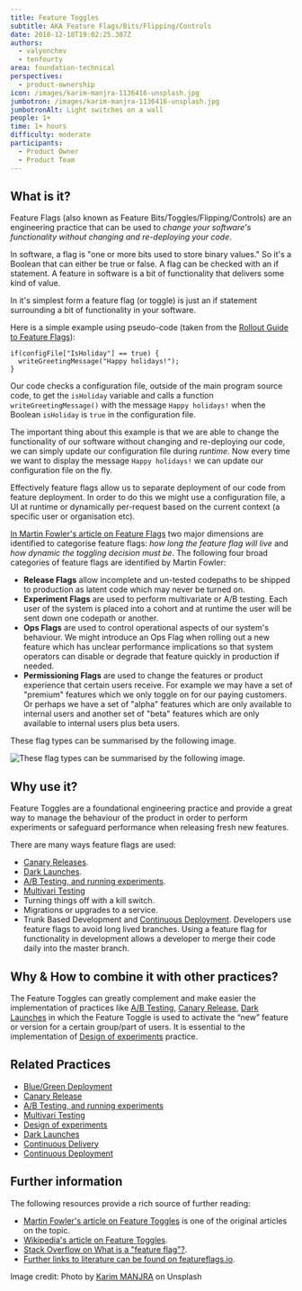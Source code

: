 ```yaml
---
title: Feature Toggles
subtitle: AKA Feature Flags/Bits/Flipping/Controls
date: 2018-12-18T19:02:25.307Z
authors:
  - valyonchev
  - tenfourty
area: foundation-technical
perspectives:
  - product-ownership
icon: /images/karim-manjra-1136416-unsplash.jpg
jumbotron: /images/karim-manjra-1136416-unsplash.jpg
jumbotronAlt: Light switches on a wall
people: 1+
time: 1+ hours
difficulty: moderate
participants:
  - Product Owner
  - Product Team
---
```

## What is it?

Feature Flags (also known as Feature Bits/Toggles/Flipping/Controls) are an engineering practice that can be used to _change your software's functionality without changing and re-deploying your code_.

In software, a flag is "one or more bits used to store binary values." So it's a Boolean that can either be true or false. A flag can be checked with an if statement. A feature in software is a bit of functionality that delivers some kind of value.

In it's simplest form a feature flag (or toggle) is just an if statement surrounding a bit of functionality in your software.

Here is a simple example using pseudo-code (taken from the [Rollout Guide to Feature Flags](https://rollout.io/blog/ultimate-feature-flag-guide/)):

```
if(configFile["IsHoliday"] == true) {
  writeGreetingMessage("Happy holidays!");
}
```

Our code checks a configuration file, outside of the main program source code, to get the `isHoliday` variable and calls a function `writeGreetingMessage()` with the message `Happy holidays!` when the Boolean `isHoliday` is `true` in the configuration file.

The important thing about this example is that we are able to change the functionality of our software without changing and re-deploying our code, we can simply update our configuration file during _runtime_. Now every time we want to display the message `Happy holidays!` we can update our configuration file on the fly.

Effectively feature flags allow us to separate deployment of our code from feature deployment. In order to do this we might use a configuration file, a UI at runtime or dynamically per-request based on the current context (a specific user or organisation etc).

[In Martin Fowler's article on Feature Flags](https://www.martinfowler.com/articles/feature-toggles.html) two major dimensions are identified to categorise feature flags: _how long the feature flag will live_ and _how dynamic the toggling decision must be_. The following four broad categories of feature flags are identified by Martin Fowler:

- **Release Flags** allow incomplete and un-tested codepaths to be shipped to production as latent code which may never be turned on.
- **Experiment Flags** are used to perform multivariate or A/B testing. Each user of the system is placed into a cohort and at runtime the user will be sent down one codepath or another.
- **Ops Flags** are used to control operational aspects of our system's behaviour. We might introduce an Ops Flag when rolling out a new feature which has unclear performance implications so that system operators can disable or degrade that feature quickly in production if needed.
- **Permissioning Flags** are used to change the features or product experience that certain users receive. For example we may have a set of "premium" features which we only toggle on for our paying customers. Or perhaps we have a set of "alpha" features which are only available to internal users and another set of "beta" features which are only available to internal users plus beta users.


These flag types can be summarised by the following image.

![These flag types can be summarised by the following image.](/images/fowler_feature_toggles.png "Feature Toggles categorised by longevity and dynamism")

## Why use it?

Feature Toggles are a foundational engineering practice and provide a great way to manage the behaviour of the product in order to perform experiments or safeguard performance when releasing fresh new features. 

There are many ways feature flags are used:

- [Canary Releases](/practice/canary-release/).
- [Dark Launches](/practice/dark-launches/).
- [A/B Testing,  and running experiments](/practice/split-testing-a-b-testing/).
- [Multivari Testing](/practice/split-testing-multivari-testing/)
- Turning things off with a kill switch.
- Migrations or upgrades to a service.
- Trunk Based Development and [Continuous Deployment](/practice/continuous-deployment/). Developers use feature flags to avoid long lived branches. Using a feature flag for functionality in development allows a developer to merge their code daily into the master branch.

## Why & How to combine it with other practices?

The Feature Toggles can greatly complement and make easier the implementation of practices like [A/B Testing](/practice/split-testing-a-b-testing/), [Canary Release](/practice/canary-release/), [Dark Launches](/practice/dark-launches/) in which the Feature Toggle is used to activate the “new” feature or version for a certain group/part of users. It is essential to the implementation of [Design of experiments](/practice/design-of-experiments/) practice.

## Related Practices

- [Blue/Green Deployment](/practice/blue-green-deployments/)
- [Canary Release ](/practice/canary-release/)
- [A/B Testing,  and running experiments](/practice/split-testing-a-b-testing/)
- [Multivari Testing](/practice/split-testing-multivari-testing/)
- [Design of experiments](/practice/design-of-experiments/)
- [Dark Launches](/practice/dark-launches/)
- [Continuous Delivery](/practice/continuous-delivery/)
- [Continuous Deployment](/practice/continuous-deployment/)


## Further information

The following resources provide a rich source of further reading:

- [Martin Fowler's article on Feature Toggles](https://www.martinfowler.com/articles/feature-toggles.html) is one of the original articles on the topic.
- [Wikipedia's article on Feature Toggles](https://en.wikipedia.org/wiki/Feature_toggle).
- [Stack Overflow on What is a "feature flag"?](https://stackoverflow.com/questions/7707383/what-is-a-feature-flag).
- [Further links to literature can be found on featureflags.io](https://featureflags.io/literature/).

Image credit: Photo by [Karim MANJRA](https://unsplash.com/photos/pWlM5L6PFis) on Unsplash
